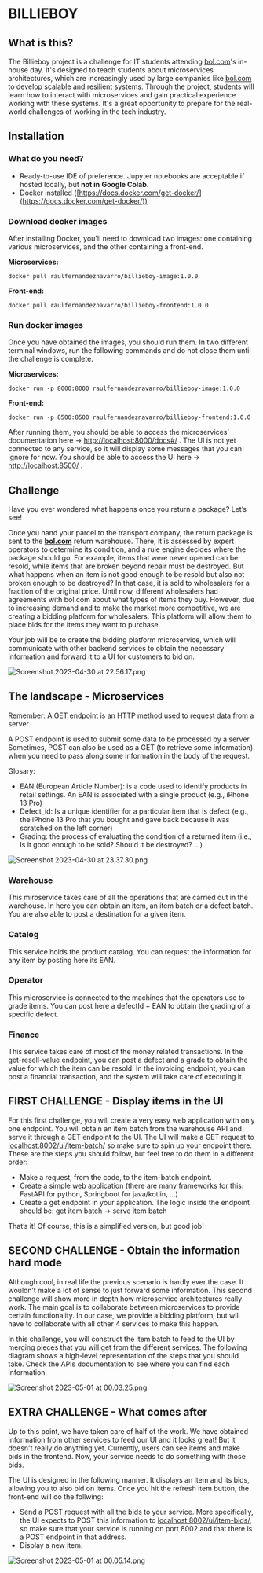 # BILLIEBOY

## What is this?

The Billieboy project is a challenge for IT students attending [bol.com](http://bol.com/)'s in-house day. It's designed to teach students about microservices architectures, which are increasingly used by large companies like [bol.com](http://bol.com/) to develop scalable and resilient systems. Through the project, students will learn how to interact with microservices and gain practical experience working with these systems. It's a great opportunity to prepare for the real-world challenges of working in the tech industry.

## Installation

### What do you need?

- Ready-to-use IDE of preference. Jupyter notebooks are acceptable if hosted locally, but **not in** **Google Colab**.
- Docker installed ([https://docs.docker.com/get-docker/](https://docs.docker.com/get-docker/))

### Download docker images

After installing Docker, you'll need to download two images: one containing various microservices, and the other containing a front-end.

******************Microservices:******************

```docker
docker pull raulfernandeznavarro/billieboy-image:1.0.0
```

********************Front-end:********************

```docker
docker pull raulfernandeznavarro/billieboy-frontend:1.0.0
```

### Run docker images

Once you have obtained the images, you should run them. In two different terminal windows, run the following commands and do not close them until the challenge is complete.

******************Microservices:******************

```docker
docker run -p 8000:8000 raulfernandeznavarro/billieboy-image:1.0.0
```

********************Front-end:********************

```docker
docker run -p 8500:8500 raulfernandeznavarro/billieboy-frontend:1.0.0
```

After running them, you should be able to access the microservices’ documentation here → [http://localhost:8000/docs#/](http://localhost:8000/docs#/) . The UI is not yet connected to any service, so it will display some messages that you can ignore for now. You should be able to access the UI here → [http://localhost:8500/](http://localhost:8500/) .

## Challenge

Have you ever wondered what happens once you return a package? Let’s see!

Once you hand your parcel to the transport company, the return package is sent to the **[bol.com](http://bol.com/)** return warehouse. There, it is assessed by expert operators to determine its condition, and a rule engine decides where the package should go. For example, items that were never opened can be resold, while items that are broken beyond repair must be destroyed. But what happens when an item is not good enough to be resold but also not broken enough to be destroyed? In that case, it is sold to wholesalers for a fraction of the original price. Until now, different wholesalers had agreements with bol.com about what types of items they buy. However, due to increasing demand and to make the market more competitive, we are creating a bidding platform for wholesalers. This platform will allow them to place bids for the items they want to purchase.

Your job will be to create the bidding platform microservice, which will communicate with other backend services to obtain the necessary information and forward it to a UI for customers to bid on.

![Screenshot 2023-04-30 at 22.56.17.png](./img/Screenshot%202023-04-30%20at%2022.56.17.png)

## The landscape - Microservices

Remember: 
A GET endpoint is an HTTP method used to request data from a server

A POST endpoint is used to submit some data to be processed by a server. Sometimes, POST can also be used as a GET (to retrieve some information) when you need to pass along some information in the body of the request. 

Glosary:

- EAN (European Article Number): is a code used to identify products in retail settings. An EAN is associated with a single product (e.g., iPhone 13 Pro)
- Defect_id: Is a unique identifier for a particular item that is defect (e.g., the iPhone 13 Pro that you bought and gave back because it was scratched on the left corner)
- Grading: the process of evaluating the condition of a returned item (i.e., Is it good enough to be sold? Should it be destroyed? …)

![Screenshot 2023-04-30 at 23.37.30.png](./img/Screenshot%202023-04-30%20at%2023.37.30.png)

### Warehouse

This miroservice takes care of all the operations that are carried out in the warehouse. In here you can obtain an item, an item batch or a defect batch. You are also able to post a destination for a given item.

### Catalog

This service holds the product catalog. You can request the information for any item by posting here its EAN.

### Operator

This microservice is connected to the machines that the operators use to grade items. You can post here a defectId + EAN to obtain the grading of a specific defect.

### Finance

This service takes care of most of the money related transactions. In the get-resell-value endpoint, you can post a defect and a grade to obtain the value for which the item can be resold. In the invoicing endpoint, you can post a financial transaction, and the system will take care of executing it.

## FIRST CHALLENGE - Display items in the UI

For this first challenge, you will create a very easy web application with only one endpoint. You will obtain an item batch from the warehouse API and serve it through a GET endpoint to the UI. The UI will make a GET request to [localhost:8002/ui/item-batch/](http://localhost:8002/ui/item-batch/) so make sure to spin up your endpoint there. These are the steps you should follow, but feel free to do them in a different order:

- Make a request, from the code, to the item-batch endpoint.
- Create a simple web application (there are many frameworks for this: FastAPI for python, Springboot for java/kotlin, …)
- Create a get endpoint in your application. The logic inside the endpoint should be: get item batch → serve item batch

That’s it! Of course, this is a simplified version, but good job!

## SECOND CHALLENGE - Obtain the information hard mode

Although cool, in real life the previous scenario is hardly ever the case. It wouldn’t make a lot of sense to just
forward some information. This second challenge will show more in depth how microservice architectures really work. The
main goal is to collaborate between microservices to provide certain functionality. In our case, we provide a bidding
platform, but will have to collaborate with all other 4 services to make this happen.

In this challenge, you will construct the item batch to feed to the UI by merging pieces that you will get from the
different services. The following diagram shows a high-level representation of the steps that you should take. Check the
APIs documentation to see where you can find each information.

![Screenshot 2023-05-01 at 00.03.25.png](./img/Screenshot%202023-05-01%20at%2000.03.25.png)

## EXTRA CHALLENGE - What comes after
Up to this point, we have taken care of half of the work. We have obtained information from other services to feed our
UI and it looks great! But it doesn't really do anything yet. Currently, users can see items and make bids in the
frontend. Now, your service needs to do something with those bids.

The UI is designed in the following manner. It displays an item and its bids, allowing you to also bid on items. Once you hit the refresh item button, the front-end will do the follwing:

- Send a POST request with all the bids to your service. More specifically, the UI expects to POST this information to [localhost:8002/ui/item-bids/](http://localhost:8002/ui/item-bids/), so make sure that your service is running on port 8002 and that there is a POST endpoint in that address.
- Display a new item.

![Screenshot 2023-05-01 at 00.05.14.png](./img/Screenshot%202023-05-01%20at%2000.05.14.png)
